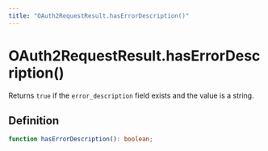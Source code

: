 ```yaml
---
title: "OAuth2RequestResult.hasErrorDescription()"
---
```


# OAuth2RequestResult.hasErrorDescription()

Returns `true` if the `error_description` field exists and the value is a string.

## Definition

```ts
function hasErrorDescription(): boolean;
```
